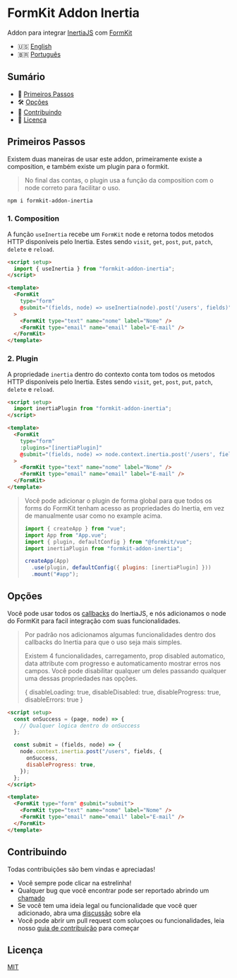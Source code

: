 # FormKit Addon Inertia

Addon para integrar [InertiaJS](https://inertiajs.com/) com [FormKit](https://formkit.com/)

- 🇺🇸 [English](./README.md)
- 🇧🇷 [Português](./README.pt_BR.md)

## Sumário

- 🚀 [Primeiros Passos](#primeiros-passos)
- 🛠 [Opções](#opções)
- 👏 [Contribuindo](#contribuindo)
- 📝 [Licença](#licença)

## Primeiros Passos

Existem duas maneiras de usar este addon, primeiramente existe a composition, e também existe um plugin para o formkit.

> No final das contas, o plugin usa a função da composition com o node correto para facilitar o uso.

```bash
npm i formkit-addon-inertia
```

### 1. Composition

A função `useInertia` recebe um `FormKit` node e retorna todos metodos HTTP disponíveis pelo Inertia.
Estes sendo `visit`, `get`, `post`, `put`, `patch`, `delete` e `reload`.

```html
<script setup>
  import { useInertia } from "formkit-addon-inertia";
</script>

<template>
  <FormKit
    type="form"
    @submit="(fields, node) => useInertia(node).post('/users', fields)"
  >
    <FormKit type="text" name="nome" label="Nome" />
    <FormKit type="email" name="email" label="E-mail" />
  </FormKit>
</template>
```

### 2. Plugin

A propriedade `inertia` dentro do contexto conta tom todos os metodos HTTP disponíveis pelo Inertia.
Estes sendo `visit`, `get`, `post`, `put`, `patch`, `delete` e `reload`.

```html
<script setup>
  import inertiaPlugin from "formkit-addon-inertia";
</script>

<template>
  <FormKit
    type="form"
    :plugins="[inertiaPlugin]"
    @submit="(fields, node) => node.context.inertia.post('/users', fields)"
  >
    <FormKit type="text" name="nome" label="Nome" />
    <FormKit type="email" name="email" label="E-mail" />
  </FormKit>
</template>
```

> Você pode adicionar o plugin de forma global para que todos os forms do FormKit tenham acesso as propriedades do Inertia, em vez de manualmente usar como no example acima.
>
> ```js
> import { createApp } from "vue";
> import App from "App.vue";
> import { plugin, defaultConfig } from "@formkit/vue";
> import inertiaPlugin from "formkit-addon-inertia";
>
> createApp(App)
>   .use(plugin, defaultConfig({ plugins: [inertiaPlugin] }))
>   .mount("#app");
> ```

## Opções

Você pode usar todos os [callbacks](https://inertiajs.com/manual-visits#event-callbacks) do InertiaJS, e nós adicionamos o node do FormKit para facil integração com suas funcionalidades.

> Por padrão nos adicionamos algumas funcionalidades dentro dos callbacks do Inertia para que o uso seja mais simples.
>
> Existem 4 funcionalidades, carregamento, prop disabled automatico, data attribute com progresso e automaticamento mostrar erros nos campos.
> Você pode disabilitar qualquer um deles passando qualquer uma dessas propriedades nas opções.
>
> { disableLoading: true, disableDisabled: true, disableProgress: true, disableErrors: true }

```html
<script setup>
  const onSuccess = (page, node) => {
    // Qualquer logica dentro do onSuccess
  };

  const submit = (fields, node) => {
    node.context.inertia.post("/users", fields, {
      onSuccess,
      disableProgress: true,
    });
  };
</script>

<template>
  <FormKit type="form" @submit="submit">
    <FormKit type="text" name="nome" label="Nome" />
    <FormKit type="email" name="email" label="E-mail" />
  </FormKit>
</template>
```

## Contribuindo

Todas contribuições são bem vindas e apreciadas!

- Você sempre pode clicar na estrelinha!
- Qualquer bug que você encontrar pode ser reportado abrindo um [chamado](https://github.com/GustavoFenilli/formkit-addon-inertia/issues/new?assignees=GustavoFenilli&labels=bug)
- Se você tem uma ideia legal ou funcionalidade que você quer adicionado, abra uma [discussão](https://github.com/GustavoFenilli/formkit-addon-inertia/discussions/new?category=ideas) sobre ela
- Você pode abrir um pull request com soluçoes ou funcionalidades, leia nosso [guia de contribuição](./CONTRIBUTING.pt_BR.md) para começar

## Licença

[MIT](https://github.com/GustavoFenilli/formkit-addon-inertia/blob/main/LICENSE)
